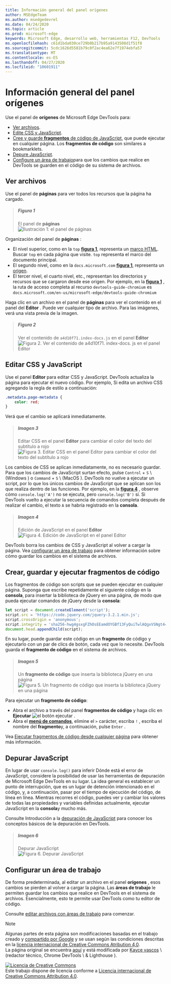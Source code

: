 ```yaml
---
title: Información general del panel orígenes
author: MSEdgeTeam
ms.author: msedgedevrel
ms.date: 04/24/2020
ms.topic: article
ms.prod: microsoft-edge
keywords: Microsoft Edge, desarrollo web, herramientas F12, DevTools
ms.openlocfilehash: c61d1bda030ce729b0b217b95a9143508d1f51f8
ms.sourcegitcommit: 5cdc1626d5581b79c0f2ac4ea62e7f1974ebfa57
ms.translationtype: MT
ms.contentlocale: es-ES
ms.lasthandoff: 04/27/2020
ms.locfileid: "10601911"
---
```

<!-- Copyright Kayce Basques 

   Licensed under the Apache License, Version 2.0 (the "License");
   you may not use this file except in compliance with the License.
   You may obtain a copy of the License at

       https://www.apache.org/licenses/LICENSE-2.0

   Unless required by applicable law or agreed to in writing, software
   distributed under the License is distributed on an "AS IS" BASIS,
   WITHOUT WARRANTIES OR CONDITIONS OF ANY KIND, either express or implied.
   See the License for the specific language governing permissions and
   limitations under the License. -->






# Información general del panel orígenes 



Use el panel de **orígenes** de Microsoft Edge DevTools para:

*   [Ver archivos](#view-files).  
*   [Edite CSS y JavaScript](#edit-css-and-javascript).  
*   [Cree y guarde **fragmentos** de código de JavaScript](#create-save-and-run-snippets), que puede ejecutar en cualquier página.  Los **fragmentos de código** son similares a bookmarklets.  
*   [Depure JavaScript](#debug-javascript).  
*   [Configure un área de trabajo](#set-up-a-workspace)para que los cambios que realice en DevTools se guarden en el código de su sistema de archivos.  

## Ver archivos 

Use el panel de **páginas** para ver todos los recursos que la página ha cargado.

> ##### Figura 1  
> El panel de **páginas**  
> ![Ilustración 1: el panel de páginas][ImageSourcesPagePane]  

Organización del panel de **páginas** :  
*   El nivel superior, como en la `top` [**figura 1**](#figure-1), representa un [marco HTML][W3CHtml4Frames].  Buscar `top` en cada página que visite. `top` representa el marco del documento principal.  
*   El segundo nivel, como en la `docs.microsoft.com` [**figura 1**](#figure-1), representa un [origen][HtmlstandardOrigin].  
*   El tercer nivel, el cuarto nivel, etc., representan los directorios y recursos que se cargaron desde ese origen.  Por ejemplo, en la [**figura 1**](#figure-1) , la ruta de acceso completa al recurso `devtools-guide-chromium` es `docs.microsoft.com/en-us/microsoft-edge/devtools-guide-chromium`  

Haga clic en un archivo en el panel de **páginas** para ver el contenido en el panel del **Editor** .  Puede ver cualquier tipo de archivo. Para las imágenes, verá una vista previa de la imagen.  

> ##### Figura 2  
> Ver el contenido de `a4d10f71.index-docs.js` en el panel **Editor**  
> ![Figura 2. Ver el contenido de a4d10f71. index-docs. js en el panel Editor][ImageSourcesEditorPane]  

## Editar CSS y JavaScript 

Use el panel **Editor** para editar CSS y JavaScript.  DevTools actualiza la página para ejecutar el nuevo código. Por ejemplo, Si edita un archivo CSS agregando la regla de estilo a continuación:

```css
.metadata.page-metadata {
    color: red;
}
```

Verá que el cambio se aplicará inmediatamente.

> ##### Imagen 3  
> Editar CSS en el panel **Editor** para cambiar el color del texto del subtítulo a rojo  
> ![Figura 3. Editar CSS en el panel Editor para cambiar el color del texto del subtítulo a rojo][ImageEditCSS]  

Los cambios de CSS se aplican inmediatamente, no es necesario guardar. Para que los cambios de JavaScript surtan efecto, pulse `Control` + `S` \ (Windows \) o `Command` + `S` \ (MacOS \). DevTools no vuelve a ejecutar un script, por lo que los únicos cambios de JavaScript que se aplican son los que realiza dentro de las funciones.  Por ejemplo, en la [**figura 4**](#figure-4) , observe cómo `console.log('A')` no se ejecuta, pero `console.log('B')` sí. Si DevTools vuelto a ejecutar la secuencia de comandos completa después de realizar el cambio, el texto `A` se habría registrado en la **consola**.  

> ##### Imagen 4  
> Edición de JavaScript en el panel **Editor**  
> ![Figura 4. Edición de JavaScript en el panel Editor][ImageEditJS]  

DevTools borra los cambios de CSS y JavaScript al volver a cargar la página. Vea [configurar un área de trabajo](#set-up-a-workspace) para obtener información sobre cómo guardar los cambios en el sistema de archivos.  

## Crear, guardar y ejecutar fragmentos de código 

Los fragmentos de código son scripts que se pueden ejecutar en cualquier página. Suponga que escribe repetidamente el siguiente código en la **consola**, para insertar la biblioteca de jQuery en una página, de modo que pueda ejecutar comandos de jQuery desde la **consola**:  

```javascript
let script = document.createElement('script');
script.src = 'https://code.jquery.com/jquery-3.2.1.min.js';
script.crossOrigin = 'anonymous';
script.integrity = 'sha256-hwg4gsxgFZhOsEEamdOYGBf13FyQuiTwlAQgxVSNgt4=';
document.head.appendChild(script);
```  

En su lugar, puede guardar este código en un **fragmento** de código y ejecutarlo con un par de clics de botón, cada vez que lo necesite.  DevTools guarda el **fragmento de código** en el sistema de archivos.  

> ##### Imagen 5  
> Un **fragmento de código** que inserta la biblioteca jQuery en una página  
> ![Figura 5. Un fragmento de código que inserta la biblioteca jQuery en una página][ImageSnippet]  

Para ejecutar un **fragmento de código**:

*   Abra el archivo a través del panel **fragmentos de código** y haga clic en **Ejecutar** ![ el botón ejecutar ][ImageRunIcon] .  
*   Abra el **[menú de comandos][DevtoolsGuideChromiumCommandMenuIndex]**, elimine el `>` carácter, escriba `!` , escriba el nombre del **fragmento**y, a continuación, pulse `Enter` .  

Vea [Ejecutar fragmentos de código desde cualquier página][DevtoolsGuideChromiumJavascriptSnippets] para obtener más información.


## Depurar JavaScript 

En lugar de usar `console.log()` para inferir Dónde está el error de JavaScript, considere la posibilidad de usar las herramientas de depuración de Microsoft Edge DevTools en su lugar. La idea general es establecer un punto de interrupción, que es un lugar de detención intencionado en el código, y, a continuación, pasar por el tiempo de ejecución del código, de línea en línea. Mientras recorres el código, puedes ver y cambiar los valores de todas las propiedades y variables definidas actualmente, ejecutar JavaScript en la **consola**y mucho más.

Consulte Introducción a la [depuración de JavaScript][DevtoolsGuideChromiumJavascriptIndex] para conocer los conceptos básicos de la depuración en DevTools.

> ##### Imagen 6  
> Depurar JavaScript  
> ![Figura 6. Depurar JavaScript][ImageDebugging]  

## Configurar un área de trabajo 

De forma predeterminada, al editar un archivo en el panel **orígenes** , esos cambios se pierden al volver a cargar la página.  Las **áreas de trabajo** le permiten guardar los cambios que realice en DevTools en el sistema de archivos.  Esencialmente, esto te permite usar DevTools como tu editor de código.

Consulte [editar archivos con áreas de trabajo][DevtoolsGuideChromiumWorkspacesIndex] para comenzar.

 



<!-- image links -->  

[ImageRunIcon]: /microsoft-edge/devtools-guide-chromium/media/run-snippet-icon.msft.png  

[ImageSourcesPagePane]: /microsoft-edge/devtools-guide-chromium/media/sources-page-pane.msft.png "Ilustración 1: el panel de páginas"  
[ImageSourcesEditorPane]: /microsoft-edge/devtools-guide-chromium/media/sources-editor-pane.msft.png "Ilustración 2: visualización del contenido de a4d10f71. index-docs. js en el panel Editor"  
[ImageEditCSS]: /microsoft-edge/devtools-guide-chromium/media/edit-css.msft.png "Ilustración 3: edición de CSS en el panel Editor para cambiar el color del texto del subtítulo a rojo"  
[ImageEditJS]: /microsoft-edge/devtools-guide-chromium/media/edit-js.msft.png "Ilustración 4: edición de JavaScript en el panel Editor"  
[ImageSnippet]: /microsoft-edge/devtools-guide-chromium/media/snippet.msft.png "Ilustración 5: un miniprograma que inserta la biblioteca jQuery en una página"  
[ImageDebugging]: /microsoft-edge/devtools-guide-chromium/media/debugging.msft.png "Ilustración 6: depurar JavaScript"  

<!-- links -->  

[DevtoolsGuideChromiumCommandMenuIndex]: /microsoft-edge/devtools-guide-chromium/command-menu/index "Ejecutar comandos con el menú de comandos de Microsoft Edge DevTools"  
[DevtoolsGuideChromiumJavascriptIndex]: /microsoft-edge/devtools-guide-chromium/javascript/index "Introducción a la depuración de JavaScript en Microsoft Edge DevTools"  
[DevtoolsGuideChromiumJavascriptSnippets]: /microsoft-edge/devtools-guide-chromium/javascript/snippets "Ejecutar fragmentos de código de JavaScript en cualquier página con Microsoft Edge DevTools"  
[DevtoolsGuideChromiumWorkspacesIndex]: /microsoft-edge/devtools-guide-chromium/workspaces/index "Editar archivos con áreas de trabajo"  

[HtmlstandardOrigin]: https://html.spec.whatwg.org/multipage/origin.html#origin "Origen-estándar HTML"  

[W3CHtml4Frames]: https://w3.org/TR/html401/present/frames.html "Marcos | RELATIVA"  

> [!NOTE]
> Algunas partes de esta página son modificaciones basadas en el trabajo creado y [compartido por Google][GoogleSitePolicies] y se usan según las condiciones descritas en la [licencia internacional de Creative Commons Atribution 4,0][CCA4IL].  
> La página original se encuentra [aquí](https://developers.google.com/web/tools/chrome-devtools/sources) y está modificada por [Kayce vascos][KayceBasques] \ (redactor técnico, Chrome DevTools \ & Lighthouse \).  

[![Licencia de Creative Commons][CCby4Image]][CCA4IL]  
Este trabajo dispone de licencia conforme a [Licencia internacional de Creative Commons Attribution 4.0][CCA4IL].  

[CCA4IL]: https://creativecommons.org/licenses/by/4.0  
[CCby4Image]: https://i.creativecommons.org/l/by/4.0/88x31.png  
[GoogleSitePolicies]: https://developers.google.com/terms/site-policies  
[KayceBasques]: https://developers.google.com/web/resources/contributors/kaycebasques  
